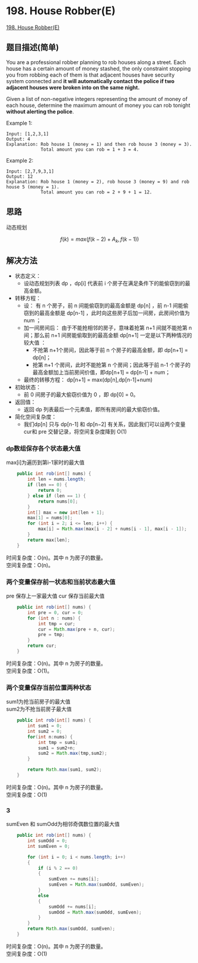 # 198. House Robber(E) 
[198. House Robber(E)](https://leetcode-cn.com/problems/house-robber/)

## 题目描述\(简单\)

You are a professional robber planning to rob houses along a street. Each house has a certain amount of money stashed, the only constraint stopping you from robbing each of them is that adjacent houses have security system connected and **it will automatically contact the police if two adjacent houses were broken into on the same night.**

Given a list of non-negative integers representing the amount of money of each house, determine the maximum amount of money you can rob tonight **without alerting the police**.

Example 1:

```
Input: [1,2,3,1]
Output: 4
Explanation: Rob house 1 (money = 1) and then rob house 3 (money = 3).
             Total amount you can rob = 1 + 3 = 4.
```

Example 2:

```
Input: [2,7,9,3,1]
Output: 12
Explanation: Rob house 1 (money = 2), rob house 3 (money = 9) and rob house 5 (money = 1).
             Total amount you can rob = 2 + 9 + 1 = 12.
```

## 思路

动态规划

$$f(k)  = max  (f(k-2) + A_k, f(k-1))$$

## 解决方法

- 状态定义：
    - 设动态规划列表 dp ，dp[i] 代表前 i 个房子在满足条件下的能偷窃到的最高金额。
- 转移方程：
    - 设： 有 n 个房子，前 n 间能偷窃到的最高金额是 dp[n] ，前 n-1 间能偷窃到的最高金额是 dp[n-1] ，此时向这些房子后加一间房，此房间价值为 num ；
    - 加一间房间后： 由于不能抢相邻的房子，意味着抢第 n+1 间就不能抢第 n 间；那么前 n+1 间房能偷取到的最高金额 dp[n+1] 一定是以下两种情况的 较大值 ：
        - 不抢第 n+1个房间，因此等于前 n 个房子的最高金额，即 dp[n+1] = dp[n]；
        - 抢第  n+1 个房间，此时不能抢第 n 个房间；因此等于前 n-1 个房子的最高金额加上当前房间价值，即dp[n+1] = dp[n-1] + num；
    - 最终的转移方程： dp[n+1] = max(dp[n],dp[n-1]+num)
- 初始状态：
    - 前 0 间房子的最大偷窃价值为 0 ，即 dp[0] = 0。
- 返回值：
    - 返回 dp 列表最后一个元素值，即所有房间的最大偷窃价值。
- 简化空间复杂度：
    - 我们dp[n] 只与 dp[n-1] 和 dp[n−2] 有关系，因此我们可以设两个变量 cur和 pre 交替记录，将空间复杂度降到 O(1)



### dp数组保存各个状态最大值

max\[i\]为遍历到第i-1家时的最大值

```java
    public int rob(int[] nums) {
        int len = nums.length;
        if (len == 0) {
            return 0;
        } else if (len == 1) {
            return nums[0];
        }
        int[] max = new int[len + 1];
        max[1] = nums[0];
        for (int i = 2; i <= len; i++) {
            max[i] = Math.max(max[i - 2] + nums[i - 1], max[i - 1]);
        }
        return max[len];
    }
```

时间复杂度：O(n)。其中 n 为房子的数量。  
空间复杂度：O(n)。

### 两个变量保存前一状态和当前状态最大值

pre 保存上一家最大值
cur 保存当前最大值
```java
    public int rob(int[] nums) {
        int pre = 0, cur = 0;
        for (int n : nums) {
            int tmp = cur;
            cur = Math.max(pre + n, cur);
            pre = tmp;
        }
        return cur;
    }
```

时间复杂度：O(n)。其中 n 为房子的数量。  
空间复杂度：O(1)。


### 两个变量保存当前位置两种状态

sum1为抢当前房子的最大值  
sum2为不抢当前房子最大值

```java
    public int rob(int[] nums) {
        int sum1 = 0;
        int sum2 = 0;
        for(int n:nums) {
            int tmp = sum1;
            sum1 = sum2+n;
            sum2 = Math.max(tmp,sum2);
        }

        return Math.max(sum1, sum2);
    }
```

时间复杂度：O(n)。其中 n 为房子的数量。  
空间复杂度：O(1)

### 3

sumEven 和 sumOdd为相邻奇偶数位置的最大值

```java
    public int rob(int[] nums) {
        int sumOdd = 0;
        int sumEven = 0;

        for (int i = 0; i < nums.length; i++)
        {
            if (i % 2 == 0)
            {
                sumEven += nums[i];
                sumEven = Math.max(sumOdd, sumEven);
            }
            else
            {
                sumOdd += nums[i];
                sumOdd = Math.max(sumOdd, sumEven);
            }
        }
        return Math.max(sumOdd, sumEven);
    }
```
时间复杂度：O(n)。其中 n 为房子的数量。  
空间复杂度：O(1)




